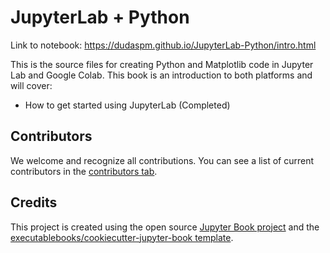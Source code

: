 # JupyterLab + Python

Link to notebook: https://dudaspm.github.io/JupyterLab-Python/intro.html

This is the source files for creating Python and Matplotlib code in Jupyter Lab and Google Colab. This book is an introduction to both platforms and will cover:

* How to get started using JupyterLab (Completed)



## Contributors

We welcome and recognize all contributions. You can see a list of current contributors in the [contributors tab](https://github.com/dudaspm/d3_+_plot_+_jupyter/graphs/contributors).

## Credits

This project is created using the open source [Jupyter Book project](https://jupyterbook.org/) and the [executablebooks/cookiecutter-jupyter-book template](https://github.com/executablebooks/cookiecutter-jupyter-book).
